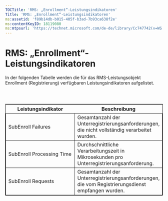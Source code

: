 ```yaml
---
TOCTitle: 'RMS: „Enrollment“-Leistungsindikatoren'
Title: 'RMS: „Enrollment“-Leistungsindikatoren'
ms:assetid: 'f89b14db-b015-405f-b3ad-7b93ca638f2e'
ms:contentKeyID: 18119080
ms:mtpsurl: 'https://technet.microsoft.com/de-de/library/Cc747742(v=WS.10)'
---
```


RMS: „Enrollment“-Leistungsindikatoren
======================================

In der folgenden Tabelle werden die für das RMS-Leistungsobjekt Enrollment (Registrierung) verfügbaren Leistungsindikatoren aufgelistet.

###  

 
<table style="border:1px solid black;">
<colgroup>
<col width="50%" />
<col width="50%" />
</colgroup>
<thead>
<tr class="header">
<th>Leistungsindikator</th>
<th>Beschreibung</th>
</tr>
</thead>
<tbody>
<tr class="odd">
<td style="border:1px solid black;">SubEnroll Failures</td>
<td style="border:1px solid black;">Gesamtanzahl der Unterregistrierungsanforderungen, die nicht vollständig verarbeitet wurden.</td>
</tr>
<tr class="even">
<td style="border:1px solid black;">SubEnroll Processing Time</td>
<td style="border:1px solid black;">Durchschnittliche Verarbeitungszeit in Mikrosekunden pro Unterregistrierungsanforderung.</td>
</tr>
<tr class="odd">
<td style="border:1px solid black;">SubEnroll Requests</td>
<td style="border:1px solid black;">Gesamtanzahl der Unterregistrierungsanforderungen, die vom Registrierungsdienst empfangen wurden.</td>
</tr>
</tbody>
</table>
